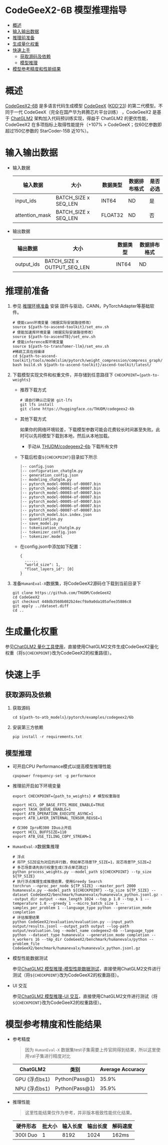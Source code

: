 # CodeGeeX2-6B 模型推理指导 <!-- omit in toc -->

- [概述](#概述)
- [输入输出数据](#输入输出数据)
- [推理前准备](#推理前准备)
- [生成量化权重](#生成量化权重)
- [快速上手](#快速上手)
  - [获取源码及依赖](#获取源码及依赖)
  - [模型推理](#模型推理)
- [模型参考精度和性能结果](#模型参考精度和性能结果)

# 概述

[CodeGeeX2-6B](https://github.com/THUDM/CodeGeeX2) 是多语言代码生成模型 [CodeGeeX](https://github.com/THUDM/CodeGeeX) ([KDD’23](https://arxiv.org/abs/2303.17568)) 的第二代模型。不同于一代 CodeGeeX（完全在国产华为昇腾芯片平台训练） ，CodeGeeX2 是基于 [ChatGLM2](https://github.com/THUDM/ChatGLM2-6B) 架构加入代码预训练实现，得益于 ChatGLM2 的更优性能，CodeGeeX2 在多项指标上取得性能提升（+107% > CodeGeeX；仅60亿参数即超过150亿参数的 StarCoder-15B 近10%）。

# 输入输出数据

- 输入数据

  | 输入数据       | 大小                 | 数据类型 | 数据排布格式 | 是否必选 |
  | -------------- | -------------------- | -------- | ------------ | -------- |
  | input_ids      | BATCH_SIZE x SEQ_LEN | INT64    | ND           | 是       |
  | attention_mask | BATCH_SIZE x SEQ_LEN | FLOAT32  | ND           | 否       |

- 输出数据

  | 输出数据   | 大小                        | 数据类型 | 数据排布格式 |
  | ---------- | --------------------------- | -------- | ------------ |
  | output_ids | BATCH_SIZE x OUTPUT_SEQ_LEN | INT64    | ND           |

# 推理前准备

1. 参见 [推理环境准备](../../../../docs/推理环境准备.md) 安装 固件与驱动，CANN，PyTorchAdapter等基础软件。
   ```shell
   # 使能cann环境变量（根据实际安装路径修改）
   source ${path-to-ascend-toolkit}/set_env.sh
   # 使能加速库环境变量（根据实际安装路径修改）
   source ${path-to-ascendTB}/set_env.sh
   # 使能inference库环境变量
   source ${path-to-transfomer-llm}/set_env.sh
   #稀疏工具在线编译
   cd ${path-to-ascend-toolkit}/tools/modelslim/pytorch/weight_compression/compress_graph/
   bash build.sh ${path-to-ascend-toolkit}/ascend-toolkit/latest/
   ```

2. 下载模型实现文件和权重文件，并存储到任意路径下 `CHECKPOINT={path-to-weights}`

     - 推荐下载方式

       ```shell
       # 请自行确认已安装 git-lfs
       git lfs install
       git clone https://huggingface.co/THUDM/codegeex2-6b
       ```

     - 其他下载方式

       如果你的网络环境较差，下载模型参数可能会花费较长时间甚至失败。此时可以先将模型下载到本地，然后从本地加载。

       - 手动从 [THUDM/codegeex2-6b](https://huggingface.co/THUDM/codegeex2-6b) 下载所有文件

     - 下载后检查`${CHECKPOINT}`目录如下所示

       ```
       |-- config.json
       |-- configuration_chatglm.py
       |-- generation_config.json
       |-- modeling_chatglm.py
       |-- pytorch_model-00001-of-00007.bin
       |-- pytorch_model-00002-of-00007.bin
       |-- pytorch_model-00003-of-00007.bin
       |-- pytorch_model-00004-of-00007.bin
       |-- pytorch_model-00005-of-00007.bin
       |-- pytorch_model-00006-of-00007.bin
       |-- pytorch_model-00007-of-00007.bin
       |-- pytorch_model.bin.index.json
       |-- quantization.py
       |-- save_model.py
       |-- tokenization_chatglm.py
       |-- tokenizer_config.json
       |-- tokenizer.model
       ```

     - 在config.json中添加如下配置：

       ```
       {
         ......
         "world_size": 1,
         "float_layers_id": [0]
       }
       ```

3. 准备`HumanEval-X`数据集，将CodeGeeX2源码仓下载到当前目录下

    ```
    git clone https://github.com/THUDM/CodeGeeX2
    cd CodeGeeX2
    git checkout 448db3560b082b24ecf9a9a0da105afee35886c8
    git apply ../dataset.diff
    cd ..
    ```

# 生成量化权重

参见[ChatGLM2 量化工具使用](../../chatglm2/6b/README.md#量化工具使用)，直接使用ChatGLM2文件生成CodeGeeX2量化权重（将`${CHECKPOINT}`改为CodeGeeX2的权重路径）。

# 快速上手

## 获取源码及依赖

1. 获取源码

   ```shell
   cd ${path-to-atb_models}/pytorch/examples/codegeex2/6b
   ```
2. 安装第三方依赖

    ```shell
    pip install -r requirements.txt
    ```

## 模型推理

- 可开启CPU Performance模式以提高模型推理性能

    ```
    cpupower frequency-set -g performance
    ```

- 推理前开启如下环境变量

    ```shell
    export CHECKPOINT={path_to_weights} # 模型权重路径
    
    export HCCL_OP_BASE_FFTS_MODE_ENABLE=TRUE
    export TASK_QUEUE_ENABLE=1
    export ATB_OPERATION_EXECUTE_ASYNC=1
    export ATB_LAYER_INTERNAL_TENSOR_REUSE=1

    # 仅300 Ipro和300 IDuo上开启
    export HCCL_BUFFSIZE=110
    export ATB_USE_TILING_COPY_STREAM=1
    ```

- `HumanEval-X`数据集推理

    ```
    # 浮点
    # 将TP_SIZE设为对应的并行数，例如单芯场景TP_SIZE=1，双芯场景TP_SIZE=2
    # 多芯场景请先执行权重生成(浮点单芯跳过)
    python process_weights.py --model_path ${CHECKPOINT} --tp_size ${TP_SIZE}
    # 执行浮点推理生成推理结果，使用Greedy Search
    torchrun --nproc_per_node ${TP_SIZE} --master_port 2000 humanevalx.py --model_path ${CHECKPOINT} --tp_size ${TP_SIZE} --dataset CodeGeeX2/benchmark/humanevalx/humanevalx_python.jsonl.gz --output_dir output --max_length 1024 --top_p 1.0 --top_k 1 --temperature 1.0 --greedy 1 --micro_batch_size 1 --samples_per_problem 1 --language_type python --generation_mode completion
    # 评估推理结果
    python CodeGeeX2/evaluation/evaluation.py --input_path output/results.jsonl --output_path output --log-path output/evaluation.log --model_name codegeex2-6b --language_type python --dataset_type humanevalx --generation_mode completion --n_workers 16 --tmp_dir CodeGeeX2/benchmark/humanevalx/python --problem_file CodeGeeX2/benchmark/humanevalx/humanevalx_python.jsonl.gz
    ```

- 模型性能数据测试

    参见[ChatGLM2 模型推理-模型性能数据测试](../../chatglm2/6b/README.md#perf)，直接使用ChatGLM2文件进行测试（将`${CHECKPOINT}`改为CodeGeeX2的权重路径）。

- UI 交互

    参见[ChatGLM2 模型推理-UI 交互](../../chatglm2/6b/README.md#ui)，直接使用ChatGLM2文件进行测试（将`${CHECKPOINT}`改为CodeGeeX2的权重路径）。

# 模型参考精度和性能结果

- 参考精度

  > 因为 `HumanEval-X` 数据集test子集需要上传官网得到结果，所以这里使用val子集进行精度对比

  | ChatGLM2   | 类别 | Average Accuracy |
  | ---------- | ---- | ---------------- |
  | GPU (浮点bs1)  | Python(Pass@1)  | 35.9%           |
  | NPU (浮点bs1)  | Python(Pass@1)  | 35.9%           |

- 推理性能

  > 这里性能结果仅作为参考，并非版本极致性能优化结果。

  | 硬件形态 | 批大小 | 输入长度 | 输出长度 | 解码速度 |
  | -------- | ------ | -------- | -------- | -------- |
  | 300I Duo | 1      | 8192     | 1024     | 162ms    |
